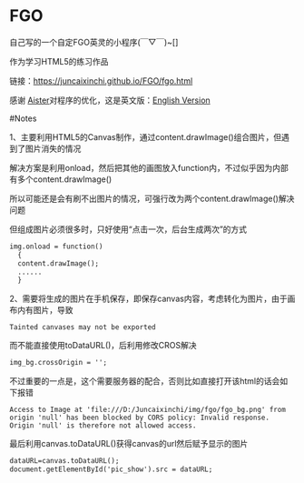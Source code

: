 # FGO

自己写的一个自定FGO英灵的小程序(￣▽￣)~[]

作为学习HTML5的练习作品

链接：https://juncaixinchi.github.io/FGO/fgo.html

感谢 [Aister](https://github.com/aister/FGO)对程序的优化，这是英文版：[English Version](https://aister.github.io/FGO/fgo.html)


#Notes

1、主要利用HTML5的Canvas制作，通过content.drawImage()组合图片，但遇到了图片消失的情况

解决方案是利用onload，然后把其他的画图放入function内，不过似乎因为内部有多个content.drawImage()

所以可能还是会有刷不出图片的情况，可强行改为两个content.drawImage()解决问题

但组成图片必须很多时，只好使用“点击一次，后台生成两次”的方式

```html
img.onload = function()
  {
  content.drawImage();
  ......
  }
```

2、需要将生成的图片在手机保存，即保存canvas内容，考虑转化为图片，由于画布内有图片，导致
```
Tainted canvases may not be exported
```
而不能直接使用toDataURL()，后利用修改CROS解决
```html
img_bg.crossOrigin = '';
```

不过重要的一点是，这个需要服务器的配合，否则比如直接打开该html的话会如下报错
```
Access to Image at 'file:///D:/Juncaixinchi/img/fgo/fgo_bg.png' from origin 'null' has been blocked by CORS policy: Invalid response. Origin 'null' is therefore not allowed access.
```
最后利用canvas.toDataURL()获得canvas的url然后赋予显示的图片
```html
dataURL=canvas.toDataURL();
document.getElementById('pic_show').src = dataURL;
```